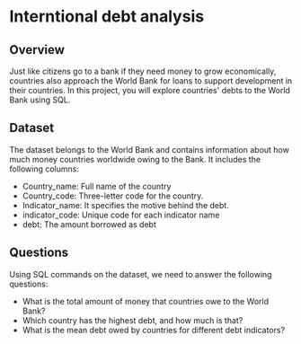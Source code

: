 # Interntional debt analysis
## Overview
Just like citizens go to a bank if they need money to grow economically, countries also approach the World Bank for loans to support development in their countries. In this project, you will explore countries' debts to the World Bank using SQL. <br/>

## Dataset
The dataset belongs to the World Bank and contains information about how much money countries worldwide owing to the Bank. It includes the following columns:
- Country_name: Full name of the country
- Country_code: Three-letter code for the country.
- Indicator_name: It specifies the motive behind the debt.
- indicator_code: Unique code for each indicator name
- debt: The amount borrowed as debt

## Questions
Using SQL commands on the dataset, we need to answer the following questions:
- What is the total amount of money that countries owe to the World Bank?
- Which country has the highest debt, and how much is that?
- What is the mean debt owed by countries for different debt indicators?
